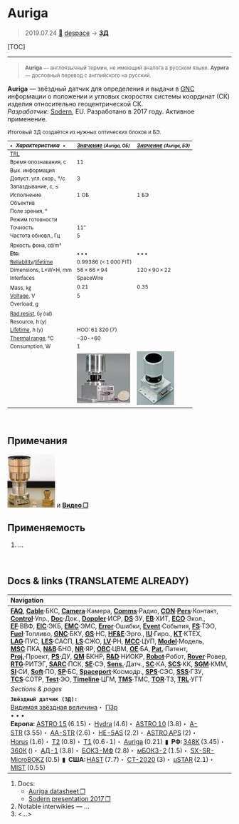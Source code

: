 # Auriga
> 2019.07.24 [🚀](../index/index.md) [despace](index.md) → **[ЗД](sensor.md)**

[TOC]

---

> <small>**Auriga** — англоязычный термин, не имеющий аналога в русском языке. **Аурига** — дословный перевод с английского на русский.</small>

**Auriga** — звёздный датчик для определения и выдачи в [GNC](gnc.md) информации о положении и угловых скоростях системы координат (СК) изделия относительно геоцентрической СК.  
*Разработчик:* [Sodern](zz_sodern.md), EU. Разработано в 2017 году. Активное применение.

<small>

Итоговый ЗД создаётся из нужных оптических блоков и БЭ.

|*•    Характеристика    •*|*[Значение](si.md) <small>(Auriga, ОБ)</small>*|*[Значение](si.md) <small>(Auriga, БЭ)</small>*|
|:--|:--|:--|
|[TRL](trl.md)| | |
|Время опознавания, с|11| |
|Вых. информация| | |
|Допуст. угл. скор., °/с|3| |
|Запаздывание, с, ≤| | |
|Исполнение|1 ОБ|1 БЭ|
|Объектив| | |
|Поле зрения, °| | |
|Режим готовности| | |
|Точность|11″| |
|Частота обновл., Гц|5| |
|Яркость фона, ㏅/m²| | |
|**Etc:**|• • •|• • •|
|[Reliability](qm.md)/[lifetime](lifetime.md)|0.99386 (< 1 000 FIT)| |
|Dimensions, L×W×H, mm|56 × 66 × 94|120 × 90 × 22|
|Interfaces|SpaceWire| |
|Mass, ㎏|0.21|0.35|
|[Voltage](voltage.md), V|5| |
|Overload, g| | |
|[Rad.resist](ion_rad.md), ㏉ (㎭)| | |
|Resource, h (y)| | |
|[Lifetime](lifetime.md), h (y)|НОО: 61 320 (7)| |
|[Thermal range](tcs.md), ℃|−30 ‑ +60| |
|Consumption, W|1| |
| |[![](f/sensor/a/auriga_pic2_thumb.jpg)](f/sensor/a/auriga_pic2.jpg)|[![](f/sensor/a/auriga_pic1_thumb.jpg)](f/sensor/a/auriga_pic1.jpg)|

</small>



<p style="page-break-after:always"> </p>

## Примечания
[![](f/sensor/a/auriga_hydra_pic1_thumb.jpg)](f/sensor/a/auriga_hydra_pic1.jpg) и **[Видео ❐](f/sensor/a/auriga_logo_sodern.mkv)**



## Применяемость
   1. …



<p style="page-break-after:always"> </p>

## Docs & links (TRANSLATEME ALREADY)
|Navigation|
|:--|
|**[FAQ](faq.md)**, **[Cable](cable.md)**·БКС, **[Camera](cam.md)**·Камера, **[Comms](comms.md)**·Радио, **[CON](contact.md)·[Pers](person.md)**·Контакт, **[Control](control.md)**·Упр., **[Doc](doc.md)**·Док., **[Doppler](doppler.md)**·ИСР, **[DS](ds.md)**·ЗУ, **[EB](eb.md)**·ХИТ, **[ECO](ecology.md)**·Экол., **[EF](ef.md)**·ВВФ, **[ElC](elc.md)**·ЭКБ, **[EMC](emc.md)**·ЭМС, **[Error](error.md)**·Ошибки, **[Event](event.md)**·События, **[FS](fs.md)**·ТЭО, **[Fuel](fuel.md)**·Топливо, **[GNC](gnc.md)**·БКУ, **[GS](scs.md)**·НС, **[HF&E](hfe.md)**·Эрго., **[IU](iu.md)**·Гиро., **[KT](kt.md)**·КТЕХ, **[LAG](lag.md)**·ПУC, **[LES](les.md)**·САСП, **[LS](ls.md)**·СЖО, **[LV](lv.md)**·РН, **[MCC](mcc.md)**·ЦУП, **[Model](model.md)**·Модель, **[MSC](sc.md)**·ПКА, **[N&B](nnb.md)**·БНО, **[NR](nr.md)**·ЯР, **[OBC](obc.md)**·ЦВМ, **[OE](oe.md)**·БА, **[Pat.](патент.md)**·Патент, **[Proj.](project.md)**·Проект, **[PS](ps.md)**·ДУ, **[QM](qm.md)**·БКНР, **[R&D](rnd.md)**·НИОКР, **[Robot](robotics.md)**·Робот, **[Rover](rover.md)**·Ровер, **[RTG](rtg.md)**·РИТЭГ, **[SARC](sarc.md)**·ПСК, **[SE](se.md)**·СЭ, **[Sens.](sensor.md)**·Датч., **[SC](sc.md)**·КА, **[SCS](scs.md)**·КК, **[SGM](sgm.md)**·КММ, **[SI](si.md)**·СИ, **[Soft](soft.md)**·ПО, **[SP](sp.md)**·БС, **[Spaceport](spaceport.md)**·Космодр., **[SPS](sps.md)**·СЭС, **[SSS](sss.md)**·ГЗУ, **[TCS](tcs.md)**·СОТР, **[Test](test.md)**·ЭО, **[Timeline](timeline.md)**·ЦГМ, **[TMS](tms.md)**·ТМС, **[TOR](tor.md)**·ТЗ, **[TRL](trl.md)**·УГТ|
|*Sections & pages*|
|**`Звёздный датчик (ЗД):`**<br> [Видимая звёздная величина](app_mag.md)・ [ПЗр](fov.md)<br>• • •<br> **Европа:** [ASTRO 15](astro_15.md) (6.15)・ [Hydra](hydra.md) (4.6)・ [ASTRO 10](astro_10.md) (3.8)・ [A-STR](a_str.md) (3.55)・ [AA-STR](aa_str.md) (2.6)・ [HE-5AS](he_5as.md) (2.2)・ [ASTRO APS](astro_aps.md) (2)・ [Horus](horus.md) (1.6)・ [T2](t2.md) (0.8)・ [T1](t1.md) (0.6 ‑ 1)・ [Auriga](auriga.md) (0.21)  ▮  **РФ:** [348К](348k.md) (3.45)・ [360К](360k.md) ()・ [АД-1](ad_1.md) (3.8)・ [БОКЗ-МФ](bokz_mf.md) (2.8)・ [мБОКЗ-2](мбокз_2.md) (1.5)・ [SX-SR-MicroBOKZ](sx_sr_microbokz.md) (0.5)  ▮  **США:** [HAST](hast.md) (7.7)・ [CT-2020](ct_2020.md) (3)・ [µSTAR](mustar.md) (2.1)・ [MIST](mist.md) (0.55) |

   1. Docs:
      - [Auriga datasheet ❐](f/sensor/a/auriga_baseline_datasheet.pdf)
      - [Sodern presentation 2017 ❐](f/sensor/sodern_presentation_2017.pdf)
   1. Notable interwikies — …
   1. <…>
